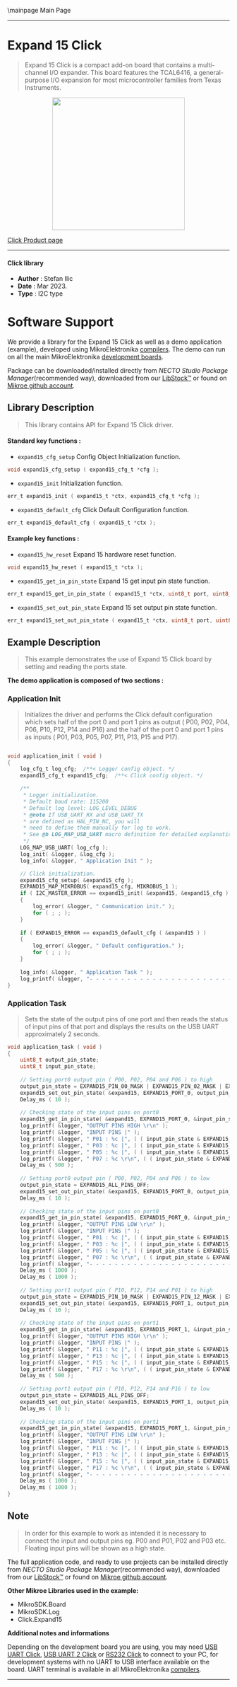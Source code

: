 \mainpage Main Page

---
# Expand 15 Click

> Expand 15 Click is a compact add-on board that contains a multi-channel I/O expander. This board features the TCAL6416, a general-purpose I/O expansion for most microcontroller families from Texas Instruments.

<p align="center">
  <img src="https://download.mikroe.com/images/click_for_ide/expand15_click.png" height=300px>
</p>

[Click Product page](https://www.mikroe.com/expand-15-click)

---


#### Click library

- **Author**        : Stefan Ilic
- **Date**          : Mar 2023.
- **Type**          : I2C type


# Software Support

We provide a library for the Expand 15 Click
as well as a demo application (example), developed using MikroElektronika
[compilers](https://www.mikroe.com/necto-studio).
The demo can run on all the main MikroElektronika [development boards](https://www.mikroe.com/development-boards).

Package can be downloaded/installed directly from *NECTO Studio Package Manager*(recommended way), downloaded from our [LibStock&trade;](https://libstock.mikroe.com) or found on [Mikroe github account](https://github.com/MikroElektronika/mikrosdk_click_v2/tree/master/clicks).

## Library Description

> This library contains API for Expand 15 Click driver.

#### Standard key functions :

- `expand15_cfg_setup` Config Object Initialization function.
```c
void expand15_cfg_setup ( expand15_cfg_t *cfg );
```

- `expand15_init` Initialization function.
```c
err_t expand15_init ( expand15_t *ctx, expand15_cfg_t *cfg );
```

- `expand15_default_cfg` Click Default Configuration function.
```c
err_t expand15_default_cfg ( expand15_t *ctx );
```

#### Example key functions :

- `expand15_hw_reset` Expand 15 hardware reset function.
```c
void expand15_hw_reset ( expand15_t *ctx );
```

- `expand15_get_in_pin_state` Expand 15 get input pin state function.
```c
err_t expand15_get_in_pin_state ( expand15_t *ctx, uint8_t port, uint8_t *pin_state );
```

- `expand15_set_out_pin_state` Expand 15 set output pin state function.
```c
err_t expand15_set_out_pin_state ( expand15_t *ctx, uint8_t port, uint8_t pin_state );
```

## Example Description

> This example demonstrates the use of Expand 15 Click board by setting and reading 
 the ports state.

**The demo application is composed of two sections :**

### Application Init

> Initializes the driver and performs the Click default configuration which sets 
  half of the port 0 and port 1 pins as output ( P00, P02, P04, P06, P10, P12, P14 and P16) and the 
  half of the port 0 and port 1 pins as inputs ( P01, P03, P05, P07, P11, P13, P15 and P17).

```c

void application_init ( void ) 
{
    log_cfg_t log_cfg;  /**< Logger config object. */
    expand15_cfg_t expand15_cfg;  /**< Click config object. */

    /** 
     * Logger initialization.
     * Default baud rate: 115200
     * Default log level: LOG_LEVEL_DEBUG
     * @note If USB_UART_RX and USB_UART_TX 
     * are defined as HAL_PIN_NC, you will 
     * need to define them manually for log to work. 
     * See @b LOG_MAP_USB_UART macro definition for detailed explanation.
     */
    LOG_MAP_USB_UART( log_cfg );
    log_init( &logger, &log_cfg );
    log_info( &logger, " Application Init " );

    // Click initialization.
    expand15_cfg_setup( &expand15_cfg );
    EXPAND15_MAP_MIKROBUS( expand15_cfg, MIKROBUS_1 );
    if ( I2C_MASTER_ERROR == expand15_init( &expand15, &expand15_cfg ) ) 
    {
        log_error( &logger, " Communication init." );
        for ( ; ; );
    }
    
    if ( EXPAND15_ERROR == expand15_default_cfg ( &expand15 ) )
    {
        log_error( &logger, " Default configuration." );
        for ( ; ; );
    }
    
    log_info( &logger, " Application Task " );
    log_printf( &logger, "- - - - - - - - - - - - - - - - - - - - - - - - - - \r\n" );
}

```

### Application Task

> Sets the state of the output pins of one port and then reads the status of input pins of that port
 and displays the results on the USB UART approximately 2 seconds.

```c
void application_task ( void ) 
{
    uint8_t output_pin_state;
    uint8_t input_pin_state;
    
    // Setting port0 output pin ( P00, P02, P04 and P06 ) to high
    output_pin_state = EXPAND15_PIN_00_MASK | EXPAND15_PIN_02_MASK | EXPAND15_PIN_04_MASK | EXPAND15_PIN_06_MASK;
    expand15_set_out_pin_state( &expand15, EXPAND15_PORT_0, output_pin_state );
    Delay_ms ( 10 );
    
    // Checking state of the input pins on port0
    expand15_get_in_pin_state( &expand15, EXPAND15_PORT_0, &input_pin_state );
    log_printf( &logger, "OUTPUT PINS HIGH \r\n" );
    log_printf( &logger, "INPUT PINS |" );
    log_printf( &logger, " P01 : %c |", ( ( input_pin_state & EXPAND15_PIN_01_MASK ) ? 'H' : 'L' ) );
    log_printf( &logger, " P03 : %c |", ( ( input_pin_state & EXPAND15_PIN_03_MASK ) ? 'H' : 'L' ) );
    log_printf( &logger, " P05 : %c |", ( ( input_pin_state & EXPAND15_PIN_05_MASK ) ? 'H' : 'L' ) );
    log_printf( &logger, " P07 : %c \r\n", ( ( input_pin_state & EXPAND15_PIN_07_MASK ) ? 'H' : 'L' ) );
    Delay_ms ( 500 );
    
    // Setting port0 output pin ( P00, P02, P04 and P06 ) to low
    output_pin_state = EXPAND15_ALL_PINS_OFF;
    expand15_set_out_pin_state( &expand15, EXPAND15_PORT_0, output_pin_state );
    Delay_ms ( 10 );
    
    // Checking state of the input pins on port0
    expand15_get_in_pin_state( &expand15, EXPAND15_PORT_0, &input_pin_state );
    log_printf( &logger, "OUTPUT PINS LOW \r\n" );
    log_printf( &logger, "INPUT PINS |" );
    log_printf( &logger, " P01 : %c |", ( ( input_pin_state & EXPAND15_PIN_01_MASK ) ? 'H' : 'L' ) );
    log_printf( &logger, " P03 : %c |", ( ( input_pin_state & EXPAND15_PIN_03_MASK ) ? 'H' : 'L' ) );
    log_printf( &logger, " P05 : %c |", ( ( input_pin_state & EXPAND15_PIN_05_MASK ) ? 'H' : 'L' ) );
    log_printf( &logger, " P07 : %c \r\n", ( ( input_pin_state & EXPAND15_PIN_07_MASK ) ? 'H' : 'L' ) );
    log_printf( &logger, "- - - - - - - - - - - - - - - - - - - - - - - - - - \r\n" );
    Delay_ms ( 1000 );
    Delay_ms ( 1000 );
    
    // Setting port1 output pin ( P10, P12, P14 and P01 ) to high
    output_pin_state = EXPAND15_PIN_10_MASK | EXPAND15_PIN_12_MASK | EXPAND15_PIN_14_MASK | EXPAND15_PIN_16_MASK;
    expand15_set_out_pin_state( &expand15, EXPAND15_PORT_1, output_pin_state );
    Delay_ms ( 10 );
    
    // Checking state of the input pins on port1
    expand15_get_in_pin_state( &expand15, EXPAND15_PORT_1, &input_pin_state );
    log_printf( &logger, "OUTPUT PINS HIGH \r\n" );
    log_printf( &logger, "INPUT PINS |" );
    log_printf( &logger, " P11 : %c |", ( ( input_pin_state & EXPAND15_PIN_11_MASK ) ? 'H' : 'L' ) );
    log_printf( &logger, " P13 : %c |", ( ( input_pin_state & EXPAND15_PIN_13_MASK ) ? 'H' : 'L' ) );
    log_printf( &logger, " P15 : %c |", ( ( input_pin_state & EXPAND15_PIN_15_MASK ) ? 'H' : 'L' ) );
    log_printf( &logger, " P17 : %c \r\n", ( ( input_pin_state & EXPAND15_PIN_17_MASK ) ? 'H' : 'L' ) );
    Delay_ms ( 500 );
    
    // Setting port1 output pin ( P10, P12, P14 and P16 ) to low
    output_pin_state = EXPAND15_ALL_PINS_OFF;
    expand15_set_out_pin_state( &expand15, EXPAND15_PORT_1, output_pin_state );
    Delay_ms ( 10 );
    
    // Checking state of the input pins on port1
    expand15_get_in_pin_state( &expand15, EXPAND15_PORT_1, &input_pin_state );
    log_printf( &logger, "OUTPUT PINS LOW \r\n" );
    log_printf( &logger, "INPUT PINS |" );
    log_printf( &logger, " P11 : %c |", ( ( input_pin_state & EXPAND15_PIN_11_MASK ) ? 'H' : 'L' ) );
    log_printf( &logger, " P13 : %c |", ( ( input_pin_state & EXPAND15_PIN_13_MASK ) ? 'H' : 'L' ) );
    log_printf( &logger, " P15 : %c |", ( ( input_pin_state & EXPAND15_PIN_15_MASK ) ? 'H' : 'L' ) );
    log_printf( &logger, " P17 : %c \r\n", ( ( input_pin_state & EXPAND15_PIN_17_MASK ) ? 'H' : 'L' ) );
    log_printf( &logger, "- - - - - - - - - - - - - - - - - - - - - - - - - - \r\n" );
    Delay_ms ( 1000 );
    Delay_ms ( 1000 );
}
```

## Note

> In order for this example to work as intended it is necessary to connect the input and output pins 
 eg. P00 and P01, P02 and P03 etc. Floating input pins will be shown as a high state.

The full application code, and ready to use projects can be installed directly from *NECTO Studio Package Manager*(recommended way), downloaded from our [LibStock&trade;](https://libstock.mikroe.com) or found on [Mikroe github account](https://github.com/MikroElektronika/mikrosdk_click_v2/tree/master/clicks).

**Other Mikroe Libraries used in the example:**

- MikroSDK.Board
- MikroSDK.Log
- Click.Expand15

**Additional notes and informations**

Depending on the development board you are using, you may need
[USB UART Click](https://www.mikroe.com/usb-uart-click),
[USB UART 2 Click](https://www.mikroe.com/usb-uart-2-click) or
[RS232 Click](https://www.mikroe.com/rs232-click) to connect to your PC, for
development systems with no UART to USB interface available on the board. UART
terminal is available in all MikroElektronika
[compilers](https://shop.mikroe.com/compilers).

---
